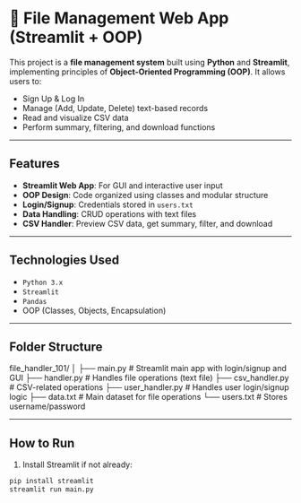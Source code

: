 # 📁 File Management Web App (Streamlit + OOP)

This project is a **file management system** built using **Python** and **Streamlit**, implementing principles of **Object-Oriented Programming (OOP)**. It allows users to:

-  Sign Up & Log In
-  Manage (Add, Update, Delete) text-based records
-  Read and visualize CSV data
-  Perform summary, filtering, and download functions

---

##  Features

- **Streamlit Web App**: For GUI and interactive user input
- **OOP Design**: Code organized using classes and modular structure
- **Login/Signup**: Credentials stored in `users.txt`
- **Data Handling**: CRUD operations with text files
- **CSV Handler**: Preview CSV data, get summary, filter, and download

---

##  Technologies Used

- `Python 3.x`
- `Streamlit`
- `Pandas`
- OOP (Classes, Objects, Encapsulation)

---

##  Folder Structure

file_handler_101/
│
├── main.py # Streamlit main app with login/signup and GUI
├── handler.py # Handles file operations (text file)
├── csv_handler.py # CSV-related operations
├── user_handler.py # Handles user login/signup logic
├── data.txt # Main dataset for file operations
└── users.txt # Stores username/password





---

##  How to Run

1. Install Streamlit if not already:

```bash
pip install streamlit
streamlit run main.py
